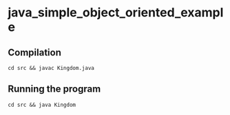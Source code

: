 java_simple_object_oriented_example
===================================


## Compilation
`cd src && javac Kingdom.java`


## Running the program

`cd src && java Kingdom`
